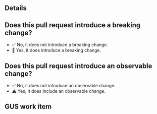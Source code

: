 ## Details


## Does this pull request introduce a breaking change?

<!--
    Any change that can cause downstream consumers to fail qualifies as a breaking change.
    
    Examples:
        - Removing the code for a deprecated API.
        - Adding a new restriction to the compiler which might result in a compilation failure for existing code.
        - Changing the return type of a function in a non-backward compatible fashion.

    Remove the incorrect item for the list. 
-->
* ✅ No, it does not introduce a breaking change.
* 🚨 Yes, it does introduce a breaking change.

<!-- If yes, please describe the impact and migration path for existing applications. -->

## Does this pull request introduce an observable change?

<!--
    Observable changes are internal changes that can be observed by downstream consumers. 
    Such changes don't qualify as breaking changes because they don't impact any publicly defined 
    APIs.

    Examples:
        - Fixing a bug.
        - Changing the invocation timing of a callback, for a callback that as now invocation timing
          guarantee.

    Remove the incorrect item from the list. 
-->
* ✅ No, it does not introduce an observable change.
* ⚠️ Yes, it does include an observable change.

<!-- If yes, please describe the anticipated observable changes. -->

## GUS work item
<!-- Work ID in text, if applicable. -->

